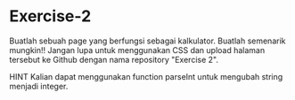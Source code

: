 # Exercise-2

Buatlah sebuah page yang berfungsi sebagai kalkulator. Buatlah semenarik mungkin!! Jangan lupa untuk menggunakan CSS dan upload halaman tersebut ke Github dengan nama repository "Exercise 2".

HINT Kalian dapat menggunakan function parseInt untuk mengubah string menjadi integer.
